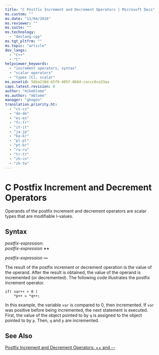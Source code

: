 ```yaml
---
title: "C Postfix Increment and Decrement Operators | Microsoft Docs"
ms.custom: ""
ms.date: "11/04/2016"
ms.reviewer: ""
ms.suite: ""
ms.technology: 
  - "devlang-cpp"
ms.tgt_pltfrm: ""
ms.topic: "article"
dev_langs: 
  - "C++"
  - "C"
helpviewer_keywords: 
  - "increment operators, syntax"
  - "scalar operators"
  - "types [C], scalar"
ms.assetid: 56ba218d-65f9-405f-8684-caccc0ca33aa
caps.latest.revision: 8
author: "mikeblome"
ms.author: "mblome"
manager: "ghogen"
translation.priority.ht: 
  - "cs-cz"
  - "de-de"
  - "es-es"
  - "fr-fr"
  - "it-it"
  - "ja-jp"
  - "ko-kr"
  - "pl-pl"
  - "pt-br"
  - "ru-ru"
  - "tr-tr"
  - "zh-cn"
  - "zh-tw"
---
```

# C Postfix Increment and Decrement Operators
Operands of the postfix increment and decrement operators are scalar types that are modifiable l-values.  
  
## Syntax  
 *postfix-expression*:  
 *postfix-expression*  **++**  
  
 *postfix-expression*  **––**  
  
 The result of the postfix increment or decrement operation is the value of the operand. After the result is obtained, the value of the operand is incremented (or decremented). The following code illustrates the postfix increment operator.  
  
```  
if( var++ > 0 )  
    *p++ = *q++;  
```  
  
 In this example, the variable `var` is compared to 0, then incremented. If `var` was positive before being incremented, the next statement is executed. First, the value of the object pointed to by `q` is assigned to the object pointed to by `p`. Then, `q` and `p` are incremented.  
  
## See Also  
 [Postfix Increment and Decrement Operators: ++ and --](../cpp/postfix-increment-and-decrement-operators-increment-and-decrement.md)